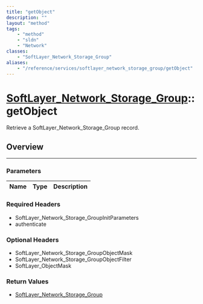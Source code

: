 ```yaml
---
title: "getObject"
description: ""
layout: "method"
tags:
    - "method"
    - "sldn"
    - "Network"
classes:
    - "SoftLayer_Network_Storage_Group"
aliases:
    - "/reference/services/softlayer_network_storage_group/getObject"
---
```

# [SoftLayer_Network_Storage_Group](/reference/services/SoftLayer_Network_Storage_Group)::getObject


Retrieve a SoftLayer_Network_Storage_Group record.


## Overview 


-----

### Parameters 
|Name | Type | Description |
| --- | --- | --- |


### Required Headers
* SoftLayer_Network_Storage_GroupInitParameters
* authenticate


### Optional Headers
* SoftLayer_Network_Storage_GroupObjectMask
* SoftLayer_Network_Storage_GroupObjectFilter
* SoftLayer_ObjectMask

### Return Values
* <a href='/reference/datatypes/SoftLayer_Network_Storage_Group'>SoftLayer_Network_Storage_Group </a>




